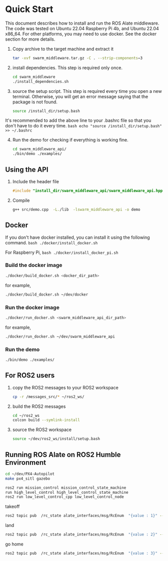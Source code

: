 # Quick Start

This document describes how to install and run the ROS Alate middleware.
The code was tested on Ubuntu 22.04 Raspberry Pi 4b, and Ubuntu 22.04 x86_64.
For other platforms, you may need to use docker. See the docker section for more details.

1. Copy archive to the target machine and extract it
    ```bash
    tar -xvf swarm_middleware.tar.gz -C . --strip-components=3
    ```
2. install dependencies. This step is required only once.
    ```bash
    cd swarm_middleware
    ./install_dependencies.sh
    ```

3. source the setup script. This step is required every time you open a new terminal.
Otherwise, you will get an error message saying that the package is not found.
    ```bash
    source /install_dir/setup.bash
    ```

It's recommended to add the above line to your .bashrc file so that you don't have to do it every time.
    ```bash
    echo "source /install_dir/setup.bash" >> ~/.bashrc
    ```

4. Run the demo for checking if everything is working fine.
    ```bash
    cd swarm_middleware_api/
    ./bin/demo ./examples/
    ```

## Using the API
1. Include the header file
    ```cpp
    #include "install_dir/swarm_middleware_api/swarm_middleware_api.hpp"
    ```

2. Compile
    ```bash
    g++ src/demo.cpp  -L./lib  -lswarm_middleware_api -o demo
    ```

## Docker

If you don't have docker installed, you can install it using the following command.
    ```bash
    ./docker/install_docker.sh
    ```

For Raspberry Pi,
    ```bash
    ./docker/install_docker_pi.sh
    ```

### Build the docker image

```bash
./docker/build_docker.sh <docker_dir_path>
```

for example,
```bash
./docker/build_docker.sh ~/dev/docker
```

### Run the docker image

```bash
./docker/run_docker.sh <swarm_middleware_api_dir_path>
```

for example,
```bash
./docker/run_docker.sh ~/dev/swarm_middleware_api
```

### Run the demo

```bash
./bin/demo ./examples/
```

## For ROS2 users

1. copy the ROS2 messages to your ROS2 workspace
    ```bash
    cp -r /messages_src/* ~/ros2_ws/
    ```

2. build the ROS2 messages
    ```bash
    cd ~/ros2_ws
    colcon build --symlink-install
    ```

3. source the ROS2 workspace
    ```bash
    source ~/dev/ros2_ws/install/setup.bash
    ```

## Running ROS Alate on ROS2 Humble Environment

```bash
cd ~/dev/PX4-Autopilot
make px4_sitl gazebo
```
    
```bash
ros2 run mission_control mission_control_state_machine
run high_level_control high_level_control_state_machine
ros2 run low_level_control_cpp low_level_control_node
```

takeoff
```bash
ros2 topic pub  /rc_state alate_interfaces/msg/RcEnum  "{value : 1}" --once
```

land
```bash
ros2 topic pub  /rc_state alate_interfaces/msg/RcEnum  "{value : 2}" --once
```

go home
```bash
ros2 topic pub  /rc_state alate_interfaces/msg/RcEnum  "{value : 3}" --once
```